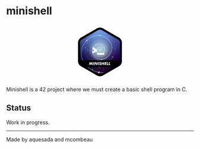 # minishell

<p align="center">
  <img src="https://github.com/mcombeau/mcombeau/blob/main/42_badges/minishelln.png" alt="Minishell 42 project badge"/>
</p>

Minishell is a 42 project where we must create a basic shell program in C.

## Status

Work in progress.

---
Made by aquesada and mcombeau

